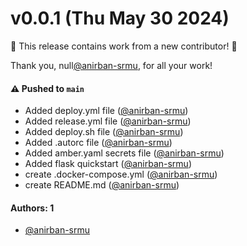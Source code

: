 # v0.0.1 (Thu May 30 2024)

:tada: This release contains work from a new contributor! :tada:

Thank you, null[@anirban-srmu](https://github.com/anirban-srmu), for all your work!

#### ⚠️ Pushed to `main`

- Added deploy.yml file ([@anirban-srmu](https://github.com/anirban-srmu))
- Added release.yml file ([@anirban-srmu](https://github.com/anirban-srmu))
- Added deploy.sh file ([@anirban-srmu](https://github.com/anirban-srmu))
- Added .autorc file ([@anirban-srmu](https://github.com/anirban-srmu))
- Added amber.yaml secrets file ([@anirban-srmu](https://github.com/anirban-srmu))
- Added flask quickstart ([@anirban-srmu](https://github.com/anirban-srmu))
- create .docker-compose.yml ([@anirban-srmu](https://github.com/anirban-srmu))
- create README.md ([@anirban-srmu](https://github.com/anirban-srmu))

#### Authors: 1

- [@anirban-srmu](https://github.com/anirban-srmu)
